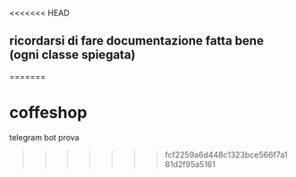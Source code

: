 <<<<<<< HEAD
## ricordarsi di fare documentazione fatta bene (ogni classe spiegata)
=======
# coffeshop
telegram bot prova
>>>>>>> fcf2259a6d448c1323bce566f7a181d2f95a5161
